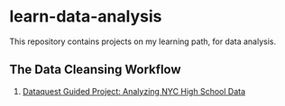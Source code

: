 # learn-data-analysis
This repository contains projects on my learning path, for data analysis.
## The Data Cleansing Workflow
1. [Dataquest Guided Project: Analyzing NYC High School Data](https://github.com/skillspark/learn-data-analysis/blob/main/Schools.ipynb)

